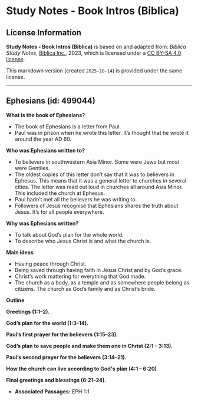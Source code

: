 # Study Notes - Book Intros (Biblica)

## License Information

**Study Notes - Book Intros (Biblica)** is based on and adapted from: _Biblica Study Notes_, [Biblica Inc.](https://www.biblica.com/), 2023, which is licensed under a [CC BY-SA 4.0 license](https://creativecommons.org/licenses/by-sa/4.0/legalcode.en).

This markdown version (created `2025-10-14`) is provided under the same license.



--------------------------------

## Ephesians (id: 499044)

**What is the book of Ephesians?**

* The book of Ephesians is a letter from Paul.
* Paul was in prison when he wrote this letter. It’s thought that he wrote it around the year AD 60\.

**Who was Ephesians written to?**

* To believers in southwestern Asia Minor. Some were Jews but most were Gentiles.
* The oldest copies of this letter don’t say that it was to believers in Ephesus. This means that it was a general letter to churches in several cities. The letter was read out loud in churches all around Asia Minor. This included the church at Ephesus.
* Paul hadn’t met all the believers he was writing to.
* Followers of Jesus recognise that Ephesians shares the truth about Jesus. It’s for all people everywhere.

**Why was Ephesians written?**

* To talk about God’s plan for the whole world.
* To describe who Jesus Christ is and what the church is.

**Main ideas**

* Having peace through Christ.
* Being saved through having faith in Jesus Christ and by God’s grace.
* Christ’s work mattering for everything that God made.
* The church as a body, as a temple and as somewhere people belong as citizens. The church as God’s family and as Christ’s bride.

**Outline**

**Greetings (1:1–2\).**

**God’s plan for the world (1:3–14\).**

**Paul’s first prayer for the believers (1:15–23\).**

**God’s plan to save people and make them one in Christ (2:1 – 3:13\).**

**Paul’s second prayer for the believers (3:14–21\).**

**How the church can live according to God's plan (4:1 – 6:20\)**

**Final greetings and blessings (6:21–24\).**

* **Associated Passages:** EPH 1:1

